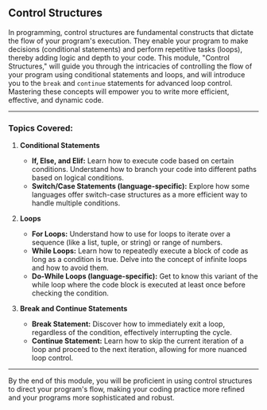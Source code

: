 ## Control Structures

In programming, control structures are fundamental constructs that dictate the flow of your program's execution. They enable your program to make decisions (conditional statements) and perform repetitive tasks (loops), thereby adding logic and depth to your code. This module, "Control Structures," will guide you through the intricacies of controlling the flow of your program using conditional statements and loops, and will introduce you to the `break` and `continue` statements for advanced loop control. Mastering these concepts will empower you to write more efficient, effective, and dynamic code.

---

### Topics Covered:

1. **Conditional Statements**
   - **If, Else, and Elif:** Learn how to execute code based on certain conditions. Understand how to branch your code into different paths based on logical conditions.
   - **Switch/Case Statements (language-specific):** Explore how some languages offer switch-case structures as a more efficient way to handle multiple conditions.

2. **Loops**
   - **For Loops:** Understand how to use for loops to iterate over a sequence (like a list, tuple, or string) or range of numbers.
   - **While Loops:** Learn how to repeatedly execute a block of code as long as a condition is true. Delve into the concept of infinite loops and how to avoid them.
   - **Do-While Loops (language-specific):** Get to know this variant of the while loop where the code block is executed at least once before checking the condition.

3. **Break and Continue Statements**
   - **Break Statement:** Discover how to immediately exit a loop, regardless of the condition, effectively interrupting the cycle.
   - **Continue Statement:** Learn how to skip the current iteration of a loop and proceed to the next iteration, allowing for more nuanced loop control.

---

By the end of this module, you will be proficient in using control structures to direct your program's flow, making your coding practice more refined and your programs more sophisticated and robust.
